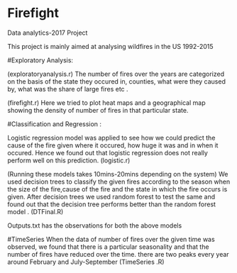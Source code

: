 # Firefight
Data analytics-2017 Project

This project is mainly aimed at analysing wildfires in the US 1992-2015

#Exploratory Analysis:

(exploratoryanalysis.r) The number of fires over the years are categorized on the basis of the state they occured in, counties, what were they caused by, what was the share of large fires etc .

(firefight.r) Here we tried to plot heat maps and a geographical map showing the density of number of fires in that particular state.

#Classification and Regression :

Logistic regression model was applied to see how we could predict the cause of the fire given where it occured, how huge it was and in when it occured. Hence we found out that logistic regression does not really perform well on this prediction. (logistic.r)

(Running these models takes 10mins-20mins depending on the system) We used decision trees to classify the given fires according to the season when the size of the fire,cause of the fire and the state in which the fire occurs is given. After decision trees we used random forest to test the same and found out that the decision tree performs better than the random forest model . (DTFinal.R)

Outputs.txt has the observations for both the above models

#TimeSeries When the data of number of fires over the given time was observed, we found that there is a particular seasonality and that the number of fires have reduced over the time. there are two peaks every year around February and July-September (TimeSeries .R)
